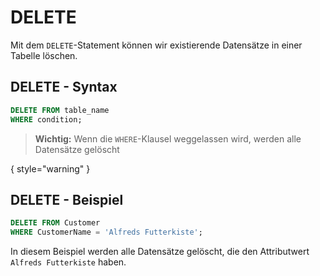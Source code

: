 # DELETE

<show-structure depth="2" />

Mit dem `DELETE`-Statement können wir existierende Datensätze in einer Tabelle löschen.

## DELETE - Syntax

````SQL
DELETE FROM table_name 
WHERE condition;
````

> **Wichtig:** Wenn die `WHERE`-Klausel weggelassen wird, werden alle Datensätze gelöscht

{ style="warning" }

## DELETE - Beispiel

````SQL
DELETE FROM Customer
WHERE CustomerName = 'Alfreds Futterkiste';
````

In diesem Beispiel werden alle Datensätze gelöscht, die den Attributwert `Alfreds Futterkiste` haben.
